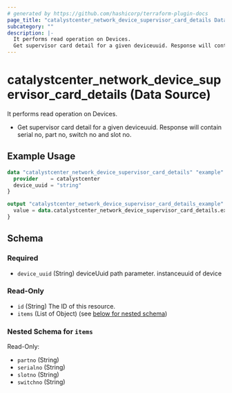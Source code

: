 ```yaml
---
# generated by https://github.com/hashicorp/terraform-plugin-docs
page_title: "catalystcenter_network_device_supervisor_card_details Data Source - terraform-provider-catalystcenter"
subcategory: ""
description: |-
  It performs read operation on Devices.
  Get supervisor card detail for a given deviceuuid. Response will contain serial no, part no, switch no and slot no.
---
```


# catalystcenter_network_device_supervisor_card_details (Data Source)

It performs read operation on Devices.

- Get supervisor card detail for a given deviceuuid. Response will contain serial no, part no, switch no and slot no.

## Example Usage

```terraform
data "catalystcenter_network_device_supervisor_card_details" "example" {
  provider    = catalystcenter
  device_uuid = "string"
}

output "catalystcenter_network_device_supervisor_card_details_example" {
  value = data.catalystcenter_network_device_supervisor_card_details.example.items
}
```

<!-- schema generated by tfplugindocs -->
## Schema

### Required

- `device_uuid` (String) deviceUuid path parameter. instanceuuid of device

### Read-Only

- `id` (String) The ID of this resource.
- `items` (List of Object) (see [below for nested schema](#nestedatt--items))

<a id="nestedatt--items"></a>
### Nested Schema for `items`

Read-Only:

- `partno` (String)
- `serialno` (String)
- `slotno` (String)
- `switchno` (String)
